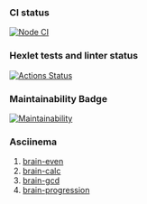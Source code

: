 ### CI status

[![Node CI](https://github.com/ErKir/backend-project-lvl1/workflows/Node_CI/badge.svg?event=push)](https://github.com/ErKir/backend-project-lvl1/actions/workflows/github-actions-demo.yml)

### Hexlet tests and linter status

[![Actions Status](https://github.com/ErKir/backend-project-lvl1/workflows/hexlet-check/badge.svg)](https://github.com/ErKir/backend-project-lvl1/actions)

### Maintainability Badge

[![Maintainability](https://api.codeclimate.com/v1/badges/a99a88d28ad37a79dbf6/maintainability)](https://codeclimate.com/github/codeclimate/codeclimate/maintainability)

### Asciinema

1. [brain-even](https://asciinema.org/a/T21fCwgmmoJ5OJKhLekxxkAsl)
2. [brain-calc](https://asciinema.org/a/489152)
3. [brain-gcd](https://asciinema.org/a/2zkEHiEEtDERt2iUOdOgexO2T)
4. [brain-progression](https://asciinema.org/a/491682)
